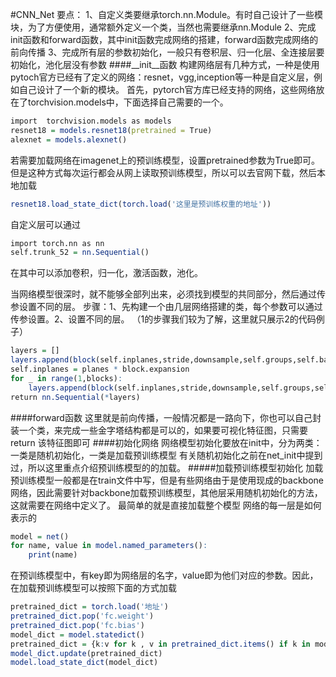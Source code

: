 #CNN_Net
要点：
1、自定义类要继承torch.nn.Module。有时自己设计了一些模块，为了方便使用，通常额外定义一个类，当然也需要继承nn.Module
2、完成init函数和forward函数，其中init函数完成网络的搭建，forward函数完成网络的前向传播
3、完成所有层的参数初始化，一般只有卷积层、归一化层、全连接层要初始化，池化层没有参数
####__init__函数
构建网络层有几种方式，一种是使用pytoch官方已经有了定义的网络：resnet，vgg,inception等一种是自定义层，例如自己设计了一个新的模块。
首先，pytorch官方库已经支持的网络，这些网络放在了torchvision.models中，下面选择自己需要的一个。
```r
import  torchvision.models as models
resnet18 = models.resnet18(pretrained = True) 
alexnet = models.alexnet()
```
若需要加载网络在imagenet上的预训练模型，设置pretrained参数为True即可。但是这种方式每次运行都会从网上读取预训练模型，所以可以去官网下载，然后本地加载
```r
resnet18.load_state_dict(torch.load('这里是预训练权重的地址'))
```
自定义层可以通过
```r
import torch.nn as nn
self.trunk_52 = nn.Sequential()
```
在其中可以添加卷积，归一化，激活函数，池化。

当网络模型很深时，就不能够全部列出来，必须找到模型的共同部分，然后通过传参设置不同的层。
步骤：1、先构建一个由几层网络搭建的类，每个参数可以通过传参设置。2、设置不同的层。
（1的步骤我们较为了解，这里就只展示2的代码例子）
```r
layers = []
layers.append(block(self.inplanes,stride,downsample,self.groups,self.basewidth,previousdilation,norm_layer))
self.inplanes = planes * block.expansion
for _ in range(1,blocks):
    layers.append(block(self.inplanes,stride,downsample,self.groups,self.basewidth,previousdilation,norm_layer))
return nn.Sequential(*layers)
```
####forward函数
这里就是前向传播，一般情况都是一路向下，你也可以自己封装一个类，来完成一些金字塔结构都是可以的，如果要可视化特征图，只需要return 该特征图即可
####初始化网络
网络模型初始化要放在init中，分为两类：一类是随机初始化，一类是加载预训练模型
有关随机初始化之前在net_init中提到过，所以这里重点介绍预训练模型的的加载。
#####加载预训练模型初始化
加载预训练模型一般都是在train文件中写，但是有些网络由于是使用现成的backbone网络，因此需要针对backbone加载预训练模型，其他层采用随机初始化的方法，这就需要在网络中定义了。
最简单的就是直接加载整个模型
网络的每一层是如何表示的
```r
model = net()
for name, value in model.named_parameters():
    print(name)
```
在预训练模型中，有key即为网络层的名字，value即为他们对应的参数。因此，在加载预训练模型可以按照下面的方式加载
```r
pretrained_dict = torch.load('地址')
pretrained_dict.pop('fc.weight')
pretrained_dict.pop('fc.bias')
model_dict = model.statedict()
pretrained_dict = {k:v for k , v in pretrained_dict.items() if k in model_dict}
model_dict.update(pretrained_dict)
model.load_state_dict(model_dict)
```